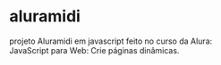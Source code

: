 # aluramidi
projeto Aluramidi em javascript feito no curso da Alura: <br>
JavaScript para Web: Crie páginas dinâmicas.
